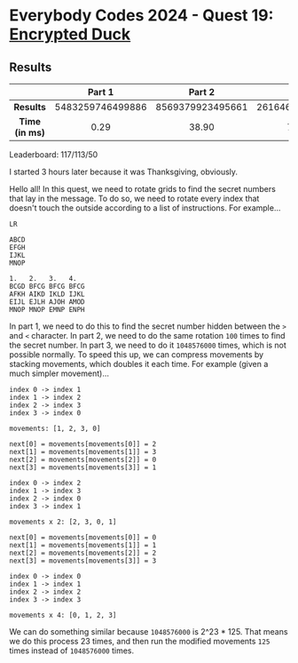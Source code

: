 # Everybody Codes 2024 - Quest 19: [Encrypted Duck](https://everybody.codes/event/2024/quests/19)

## Results
|| **Part 1** | **Part 2** | **Part 3** |
|:--:|:---:|:---:|:---:|
| **Results** | 5483259746499886 | 8569379923495661 | 2616467161546512 |
| **Time (in ms)** | 0.29 | 38.90 | 776.17 |

Leaderboard: 117/113/50

I started 3 hours later because it was Thanksgiving, obviously.

Hello all! In this quest, we need to rotate grids to find the secret numbers that lay in the message. To do so, we need to rotate every index that doesn't touch the outside according to a list of instructions. For example...

```
LR

ABCD
EFGH
IJKL
MNOP

1.   2.   3.   4.
BCGD BFCG BFCG BFCG
AFKH AIKD IKLD IJKL
EIJL EJLH AJOH AMOD
MNOP MNOP EMNP ENPH
```

In part 1, we need to do this to find the secret number hidden between the `>` and `<` character. In part 2, we need to do the same rotation `100` times to find the secret number. In part 3, we need to do it `1048576000` times, which is not possible normally. To speed this up, we can compress movements by stacking movements, which doubles it each time. For example (given a much simpler movement)...

```
index 0 -> index 1
index 1 -> index 2
index 2 -> index 3
index 3 -> index 0

movements: [1, 2, 3, 0]

next[0] = movements[movements[0]] = 2
next[1] = movements[movements[1]] = 3
next[2] = movements[movements[2]] = 0
next[3] = movements[movements[3]] = 1

index 0 -> index 2
index 1 -> index 3
index 2 -> index 0
index 3 -> index 1

movements x 2: [2, 3, 0, 1]

next[0] = movements[movements[0]] = 0
next[1] = movements[movements[1]] = 1
next[2] = movements[movements[2]] = 2
next[3] = movements[movements[3]] = 3

index 0 -> index 0
index 1 -> index 1
index 2 -> index 2
index 3 -> index 3

movements x 4: [0, 1, 2, 3]
```

We can do something similar because `1048576000` is 2^23 * 125. That means we do this process 23 times, and then run the modified movements `125` times instead of `1048576000` times.